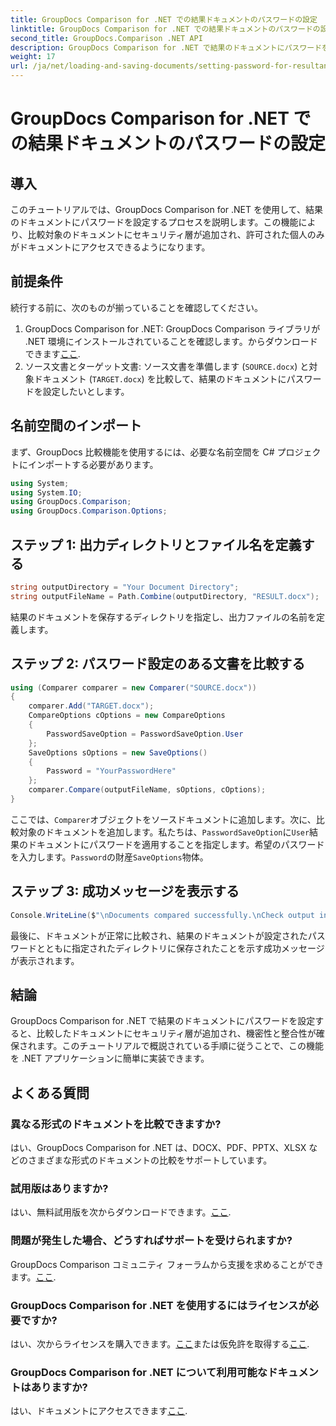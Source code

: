 ```yaml
---
title: GroupDocs Comparison for .NET での結果ドキュメントのパスワードの設定
linktitle: GroupDocs Comparison for .NET での結果ドキュメントのパスワードの設定
second_title: GroupDocs.Comparison .NET API
description: GroupDocs Comparison for .NET で結果のドキュメントにパスワードを設定する方法を学習します。セキュリティを強化し、比較したファイルを保護します。
weight: 17
url: /ja/net/loading-and-saving-documents/setting-password-for-resultant-document/
---
```


# GroupDocs Comparison for .NET での結果ドキュメントのパスワードの設定

## 導入
このチュートリアルでは、GroupDocs Comparison for .NET を使用して、結果のドキュメントにパスワードを設定するプロセスを説明します。この機能により、比較対象のドキュメントにセキュリティ層が追加され、許可された個人のみがドキュメントにアクセスできるようになります。
## 前提条件
続行する前に、次のものが揃っていることを確認してください。
1.  GroupDocs Comparison for .NET: GroupDocs Comparison ライブラリが .NET 環境にインストールされていることを確認します。からダウンロードできます[ここ](https://releases.groupdocs.com/comparison/net/).
2. ソース文書とターゲット文書: ソース文書を準備します (`SOURCE.docx`) と対象ドキュメント (`TARGET.docx`) を比較して、結果のドキュメントにパスワードを設定したいとします。

## 名前空間のインポート
まず、GroupDocs 比較機能を使用するには、必要な名前空間を C# プロジェクトにインポートする必要があります。
```csharp
using System;
using System.IO;
using GroupDocs.Comparison;
using GroupDocs.Comparison.Options;
```
## ステップ 1: 出力ディレクトリとファイル名を定義する
```csharp
string outputDirectory = "Your Document Directory";
string outputFileName = Path.Combine(outputDirectory, "RESULT.docx");
```
結果のドキュメントを保存するディレクトリを指定し、出力ファイルの名前を定義します。
## ステップ 2: パスワード設定のある文書を比較する
```csharp
using (Comparer comparer = new Comparer("SOURCE.docx"))
{
    comparer.Add("TARGET.docx");
    CompareOptions cOptions = new CompareOptions
    {
        PasswordSaveOption = PasswordSaveOption.User
    };
    SaveOptions sOptions = new SaveOptions()
    {
        Password = "YourPasswordHere"
    };
    comparer.Compare(outputFileName, sOptions, cOptions);
}
```
ここでは、`Comparer`オブジェクトをソースドキュメントに追加します。次に、比較対象のドキュメントを追加します。私たちは、`PasswordSaveOption`に`User`結果のドキュメントにパスワードを適用することを指定します。希望のパスワードを入力します。`Password`の財産`SaveOptions`物体。
## ステップ 3: 成功メッセージを表示する
```csharp
Console.WriteLine($"\nDocuments compared successfully.\nCheck output in {outputDirectory}.");
```
最後に、ドキュメントが正常に比較され、結果のドキュメントが設定されたパスワードとともに指定されたディレクトリに保存されたことを示す成功メッセージが表示されます。

## 結論
GroupDocs Comparison for .NET で結果のドキュメントにパスワードを設定すると、比較したドキュメントにセキュリティ層が追加され、機密性と整合性が確保されます。このチュートリアルで概説されている手順に従うことで、この機能を .NET アプリケーションに簡単に実装できます。
## よくある質問
### 異なる形式のドキュメントを比較できますか?
はい、GroupDocs Comparison for .NET は、DOCX、PDF、PPTX、XLSX などのさまざまな形式のドキュメントの比較をサポートしています。
### 試用版はありますか?
はい、無料試用版を次からダウンロードできます。[ここ](https://releases.groupdocs.com/).
### 問題が発生した場合、どうすればサポートを受けられますか?
 GroupDocs Comparison コミュニティ フォーラムから支援を求めることができます。[ここ](https://forum.groupdocs.com/c/comparison/12).
### GroupDocs Comparison for .NET を使用するにはライセンスが必要ですか?
はい、次からライセンスを購入できます。[ここ](https://purchase.groupdocs.com/buy)または仮免許を取得する[ここ](https://purchase.groupdocs.com/temporary-license/).
### GroupDocs Comparison for .NET について利用可能なドキュメントはありますか?
はい、ドキュメントにアクセスできます[ここ](https://tutorials.groupdocs.com/comparison/net/).